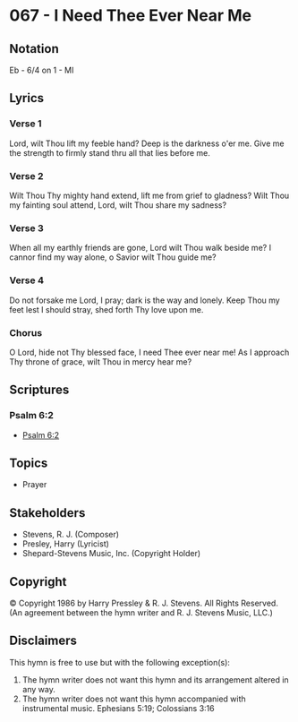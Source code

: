# 067 - I Need Thee Ever Near Me

## Notation

Eb - 6/4 on 1 - MI

## Lyrics

### Verse 1

Lord, wilt Thou lift my feeble hand? Deep is the darkness o'er me. Give me the strength to firmly stand thru all that lies before me.

### Verse 2

Wilt Thou Thy mighty hand extend, lift me from grief to gladness? Wilt Thou my fainting soul attend, Lord, wilt Thou share my sadness?

### Verse 3

When all my earthly friends are gone, Lord wilt Thou walk beside me? I cannor find my way alone, o Savior wilt Thou guide me?

### Verse 4

Do not forsake me Lord, I pray; dark is the way and lonely. Keep Thou my feet lest I should stray, shed forth Thy love upon me.

### Chorus

O Lord, hide not Thy blessed face, I need Thee ever near me! As I approach Thy throne of grace, wilt Thou in mercy hear me?


## Scriptures

### Psalm 6:2

- [Psalm 6:2](https://www.biblegateway.com/passage/?search=Psalm%206%3A2)


## Topics

- Prayer

## Stakeholders

- Stevens, R. J. (Composer)
- Presley, Harry (Lyricist)
- Shepard-Stevens Music, Inc. (Copyright Holder)

## Copyright

© Copyright 1986 by Harry Pressley & R. J. Stevens. All Rights Reserved.
(An agreement between the hymn writer and R. J. Stevens Music, LLC.)

## Disclaimers

This hymn is free to use but with the following exception(s):
1. The hymn writer does not want this hymn and its arrangement altered in any way.
2. The hymn writer does not want this hymn accompanied with instrumental music.
Ephesians 5:19; Colossians 3:16

